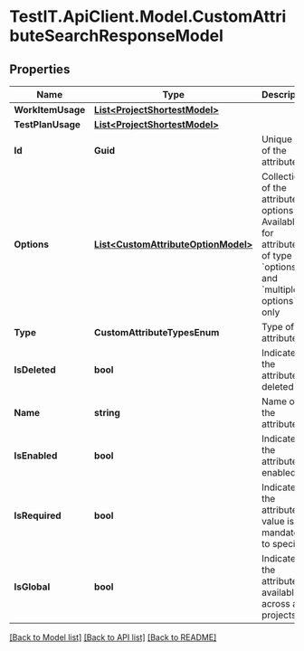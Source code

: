 # TestIT.ApiClient.Model.CustomAttributeSearchResponseModel

## Properties

Name | Type | Description | Notes
------------ | ------------- | ------------- | -------------
**WorkItemUsage** | [**List&lt;ProjectShortestModel&gt;**](ProjectShortestModel.md) |  | 
**TestPlanUsage** | [**List&lt;ProjectShortestModel&gt;**](ProjectShortestModel.md) |  | 
**Id** | **Guid** | Unique ID of the attribute | 
**Options** | [**List&lt;CustomAttributeOptionModel&gt;**](CustomAttributeOptionModel.md) | Collection of the attribute options      Available for attributes of type &#x60;options&#x60; and &#x60;multiple options&#x60; only | 
**Type** | **CustomAttributeTypesEnum** | Type of the attribute | 
**IsDeleted** | **bool** | Indicates if the attribute is deleted | 
**Name** | **string** | Name of the attribute | 
**IsEnabled** | **bool** | Indicates if the attribute is enabled | 
**IsRequired** | **bool** | Indicates if the attribute value is mandatory to specify | 
**IsGlobal** | **bool** | Indicates if the attribute is available across all projects | 

[[Back to Model list]](../README.md#documentation-for-models) [[Back to API list]](../README.md#documentation-for-api-endpoints) [[Back to README]](../README.md)

